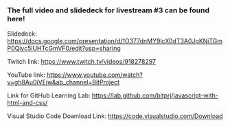 ### The full video and slidedeck for livestream #3 can be found here!

Slidedeck: https://docs.google.com/presentation/d/1O377dnMY9lcX0dT3A0JpKNiTGmP0Qiyc5lUHTcGmVF0/edit?usp=sharing

Twitch link:  https://www.twitch.tv/videos/918278297

YouTube link: https://www.youtube.com/watch?v=gh8Au0iVEjw&ab_channel=BitProject

Link for GitHub Learning Lab: https://lab.github.com/bitprj/javascript-with-html-and-css/

Visual Studio Code Download Link: https://code.visualstudio.com/Download

